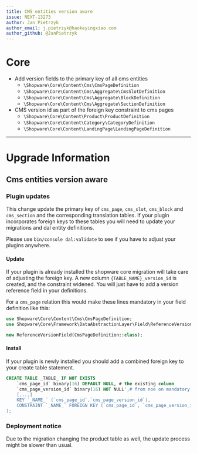 ```yaml
---
title: CMS entities version aware
issue: NEXT-13273
author: Jan Pietrzyk
author_email: j.pietrzyk@haokeyingxiao.com 
author_github: @JanPietrzyk
---
```

# Core
* Add version fields to the primary key of all cms entities 
    * `\Shopware\Core\Content\Cms\CmsPageDefinition`
    * `\Shopware\Core\Content\Cms\Aggregate\CmsSlotDefinition`
    * `\Shopware\Core\Content\Cms\Aggregate\BlockDefinition`
    * `\Shopware\Core\Content\Cms\Aggregate\SectionDefinition`
* CMS version id as part of the foreign key constraint to cms pages
    * `\Shopware\Core\Content\Product\ProductDefinition`
    * `\Shopware\Core\Content\Category\CategoryDefinition`
    * `\Shopware\Core\Content\LandingPage\LandingPageDefinition`
___
# Upgrade Information

## Cms entities version aware

### Plugin updates

This change update the primary key of `cms_page`, `cms_slot`, `cms_block` and `cms_section` and the corresponding translation tables. If your plugin incorporates foreign keys to these tables you will need to update your migrations and dal entity definitions.

Please use `bin/console dal:validate` to see if you have to adjust your plugins anywhere.

#### Update

If your plugin is already installed the shopware core migration will take care of adjusting the foreign key. A new column `{TABLE_NAME}_version_id` is created, and the constraint widened. You will just have to add a version reference field in your definitions.

For a `cms_page` relation this would make these lines mandatory in your field definition like this:

```php
use Shopware\Core\Content\Cms\CmsPageDefinition;
use Shopware\Core\Framework\DataAbstractionLayer\Field\ReferenceVersionField;

new ReferenceVersionField(CmsPageDefinition::class);
```

#### Install

If your plugin is newly installed you should add a combined foreign key to your create table statement.

```sql
CREATE TABLE _TABLE_ IF NOT EXISTS
    `cms_page_id` binary(16) DEFAULT NULL, # the existing column
    `cms_page_version_id` binary(16) NOT NULL',# from noe on mandatory
    [....]
    KEY `_NAME_` (`cms_page_id`,`cms_page_version_id`),
    CONSTRAINT `_NAME_` FOREIGN KEY (`cms_page_id`, `cms_page_version_id`) REFERENCES `cms_page` (`id`, `version_id`) ON DELETE CASCADE ON UPDATE CASCADE # notice the two column on two column key
);

```

### Deployment notice

Due to the migration changing the product table as well, the update process might be slower than usual. 

